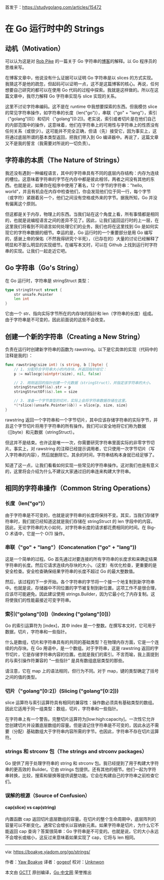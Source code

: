 首发于：https://studygolang.com/articles/15472

# 在 Go 运行时中的 Strings

## 动机（Motivation）

可以认为这是对 [Rob Pike](https://ai.google/research/people/r) 的一篇关于 Go 字符串的[博客](https://blog.golang.org/strings)的解释。以 Go 程序员的思维来写。

在博客文章中，他说没有什么证据可以证明 Go 字符串是以 slices 的方式实现。我猜这不是他的疏忽，但起码可以证明一点，这不是这篇博客的核心。再说，任何想要自己研究的都可以在使用 Go 代码的过程中探索。我就是这样做的。所以在这篇文章中，我尽力解释 Go 字符串实现与 slice 实现的关系。

这里不讨论字符串编码。这不是在 runtime 中我想要探索的东西。但我模仿 slice 的常见字符串操作，如字符串的长度（len("go")），串联（"go" + "lang"），索引（"golang"[0]）和切片（"golang"[0:2])。老实说，索引或者切片是在他们自己的内部范围中的操作，这意味着，他们在字符串上的可用性与字符串上的性质没有任何关系（或很少）。这可能并不完全正确，但请（先）接受它，因为事实上，这将通过底层所谓的基本类型返回，把我们带入到 Go 编译器中。再说了，这篇文章又不是我的誓言（我需要对所说的一切负责）。

## 字符串的本质（The Nature of Strings）

我还没有遇到一种编程语言，其中的字符串具有不同的底层内存结构：内存为连续的槽位。这意味着字符串的字节在内存中都是彼此相邻，两者之间没有其他的东西。也就是说，如果你在程序中使用了著名，12 个字节的字符串："hello, world"，并且有机会在内存中检查他们，你会发现他们位于同一行，每个字节（或字符）紧跟着另一个，他们之间没有空格或外来的字节。据我所知，Go 并没有偏离这个原则。

但这都是关于内存，物理上的东西。当我们站在这个角度上看，所有事情都是相同的，也就是说编程语言之间的差异不见了。因此，让我们返回运行时的上一层，在这里我们将看到不同语言如何处理它们的业务，我们也将在这里找到 Go 是如何实现它的字符串数据的细节。幸运的是，Go 运行时的一个重要部分是用 Go 编写的，感谢上帝的保佑（不然我得研究个半死），（已存在的）大量的讨论已经解释了明显和不那么明显的实现细节。在编写本文时，可以在 Github 上找到运行时字符串的实现。让我们一起走近它吧。

## Go 字符串（Go's String）

在 Go 运行时，字符串是 stringStruct 类型：

```go
type stringStruct struct {
	str unsafe.Pointer
	len int
}
```

它由一个 str、指向实际字节所在的内存块的指针和 len（字符串的长度）组成。由于字符串是不可变的，因此前面说的这些不会改变。

## 创建一个新的字符串（Creating a New String）

负责在运行时创建新字符串的函数为 rawstring。以下是它具体的实现（代码中的注释是我的）：

```go
func rawstring(size int) (s string, b []byte) {
	// 1. 分配符合字符串大小的内存块，并返回指针给它：
	p := mallocgc(uintptr(size), nil, false)

	// 2. 用刚返回的指针创建一个元数据（stringStruct），并指定该字符串的大小。
	stringStructOf(&s).str = p
	stringStructOf(&s).len = size

	// 3. 准备一个字节类型的切片，实际上会将字符串数据存储在这里。
	*(*slice)(unsafe.Pointer(&b)) = slice{p, size, size}
}
```

rawstring 返回一个字符串和一个字节切片，其中应该存储字符串的实际字节，并且这个字节切片将用于字符串的所有操作。我们可以安全地将它们称为数据（[]byte）和元数据（stringStruct）。

但这并不是结束。也许这是唯一一次，你需要研究字符串里面实际的非零字节切片。事实上，对 rawstring 的注释已经提示调用者，它只使用一次字节切片（写入字符串的内容），然后就删除它。其余的时间，字符串结构本身就已经足够了。

知道了这一点，让我们看看如何实现一些常见的字符串操作。这对我们也是有意义的，这里将会介绍为什么不建议大家通过旧的串连来构建大字符串。

## 相同的字符串操作（Common String Operations）

### 长度（len("go")）

由于字符串是不可变的，也就是说字符串的长度将保持不变。其实，当我们存储字符串时，我们就已经知道这就是我们存储在 stringStruct 的 len 字段中的内容。因此，无论字符串的大小如何，对字符串长度的请求都花费相同的时间。在 Big-O 术语中，它是一个 O(1) 操作。

### 串联（"go" + "lang"）(Concatenation ("go" + "lang"))

这是一个简单的过程。Go 首先通过对要连接的所有字符串的长度求和来确定结果字符串的长度。然后它请求连续内存块的大小。（这里）有优化检查，更重要的是安全检查。安全检查确保结果字符串的长度不超过 Go 的最大整数值。

然后，该过程的下一步开始。各个字符串的字节将一个接一个地复制到新字符串中。也就是说，存储器中不同位置的字节被复制到新位置。这项工作不是很合理，应该尽可能避免。因此建议使用 strings.Builder，因为它最小化了内存复制。这将使我们的性能最接近可变字符串。

### 索引("golang"[0])（Indexing ("golang"[0])）

Go 的索引运算符为 [index]，其中 index 是一个整数。在撰写本文时，它可用于数据，切片，字符串和一些指针。

什么是数组，切片和字符串具有的共同的基础类型？在物理内存方面，它是一个连续的内存块。在 Go 用语中，是一个数组。对于字符串，这是 rawstring 返回的字节切片，它是存储字符串内容的位置。也就是我们的索引。不言而喻，我上面提到的与索引操作符兼容的 “一些指针” 是具有数组底层类型的那些。

请注意，它在 map 上的语法相同，但行为不同。对于 map，键的类型确定了括号之间的值的类型。

### 切片（"golang"[0:2]）(Slicing ("golang"[0:2]))

slice 运算符与索引运算符具有相同的兼容性：操作数必须具有基础类型的数组。因此它适用于同一组类型：数组，切片，字符串和一些指针。

在字符串上有一个警告。完整切片运算符为[low:high:capacity]。一次性它允许您创建切片并设置底层数组的容量。但是请记住字符串是不可变的，因此永远不需要（分配）基础数组大于字符串内容所需的字节。也因此，字符串不存在切片运算符。

### strings 和 strconv 包（The strings and strconv packages）

Go 提供了用于处理字符串的 string 和 strconv 包。我已经提到了用于构建大字符串的更高效的 Builder。它由 strings 包提供。还有其他的细节。他们一起为字符串转换，比较，搜索和替换等提供调整功能。它会在构建自己的字符串之前检查它们。

### 误解的根源（Source of Confusion）

#### cap(slice) vs cap(string)

内置函数 cap 返回切片底层数组的容量。在切片的整个生命周期中，底层阵列的容量可以不断变化。通常它会增长以容纳新元素。如果字符串是切片，为什么它不能返回 cap 查询？答案很简单：Go 字符串是不可变的。也就是说，它的大小永远不会增长或缩小，这反过来意味着如果实现了 cap，它将与 len 相同。

---

via: https://boakye.yiadom.org/go/strings/

作者：[Yaw Boakye](https://github.com/yawboakye)
译者：[gogeof](https://github.com/gogeof)
校对：[Unknwon](https://github.com/Unknwon)

本文由 [GCTT](https://github.com/studygolang/GCTT) 原创编译，[Go 中文网](https://studygolang.com/) 荣誉推出
